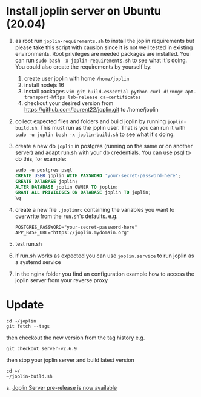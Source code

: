 # Install joplin server on Ubuntu (20.04)

1. as root run `joplin-requirements.sh` to install the joplin requirements but please take this script with causion since it is not well tested in existing environments. Root privileges are needed packages are installed. You can run `sudo bash -x joplin-requirements.sh` to see what it's doing. 
    You could also create the requirements by yourself by:
    
    1. create user joplin with home `/home/joplin`
    2. install nodejs 16
    3. install packages `vim git build-essential python curl dirmngr apt-transport-https lsb-release ca-certificates`
    4. checkout your desired version from https://github.com/laurent22/joplin.git to /home/joplin
    
2. collect expected files and folders and build joplin by running `joplin-build.sh`.  This must run as the joplin user. That is you can run it with `sudo -u joplin bash -x joplin-build.sh` to see what it's doing.

3. create a new db `joplin` in postgres (running on the same or on another server) and adapt run.sh with your db credentials. You can use psql to do this, for example:

    ```sql
    sudo -u postgres psql
    CREATE USER joplin WITH PASSWORD 'your-secret-password-here';
    CREATE DATABASE joplin;
    ALTER DATABASE joplin OWNER TO joplin;
    GRANT ALL PRIVILEGES ON DATABASE joplin TO joplin;
    \q
    ```

4. create a new file `.joplinrc` containing the variables you want to overwrite from the `run.sh`'s defaults. e.g.
    ````
    POSTGRES_PASSWORD="your-secret-password-here"
    APP_BASE_URL="https://joplin.mydomain.org"
    ````
    
5. test run.sh

6. if run.sh works as expected you can use `joplin.service` to run joplin as a systemd service

8. in the nginx folder you find an configuration example how to access the joplin server from your reverse proxy

# Update

````
cd ~/joplin
git fetch --tags
````
then checkout the new version from the tag history e.g.
````
git checkout server-v2.6.9
````
then stop your joplin server and build latest version
````
cd ~/
~/joplin-build.sh
````

s. [Joplin Server pre-release is now available](https://discourse.joplinapp.org/t/joplin-server-pre-release-is-now-available/13605/176)
